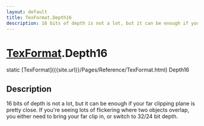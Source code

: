```yaml
---
layout: default
title: TexFormat.Depth16
description: 16 bits of depth is not a lot, but it can be enough if your far clipping plane is pretty close. If you're seeing lots of flickering where two objects overlap, you either need to bring your far clip in, or switch to 32/24 bit depth.
---
```

# [TexFormat]({{site.url}}/Pages/Reference/TexFormat.html).Depth16

<div class='signature' markdown='1'>
static [TexFormat]({{site.url}}/Pages/Reference/TexFormat.html) Depth16
</div>

## Description
16 bits of depth is not a lot, but it can be enough if
your far clipping plane is pretty close. If you're seeing lots of
flickering where two objects overlap, you either need to bring
your far clip in, or switch to 32/24 bit depth.

